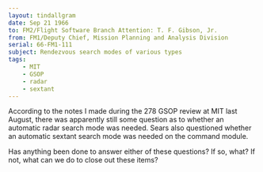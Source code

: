```yaml
---
layout: tindallgram
date: Sep 21 1966
to: FM2/Flight Software Branch Attention: T. F. Gibson, Jr.
from: FM1/Deputy Chief, Mission Planning and Analysis Division
serial: 66-FM1-111
subject: Rendezvous search modes of various types
tags:
    - MIT
    - GSOP
    - radar
    - sextant
---
```

According to the notes I made during the 278 GSOP review at MIT last
August, there was apparently still some question as to whether an
automatic radar search mode was needed.  Sears also questioned whether
an automatic sextant search mode was needed on the command module.

Has anything been done to answer either of these questions?  If so,
what?  If not, what can we do to close out these items?